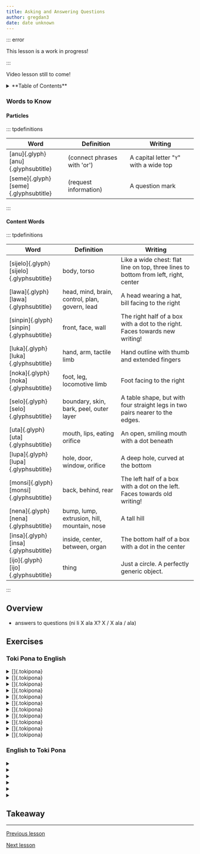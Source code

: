 ```yaml
---
title: Asking and Answering Questions
author: gregdan3
date: date unknown
---
```

::: error

This lesson is a work in progress!

:::

Video lesson still to come!

<details><summary>**Table of Contents**</summary>

<!-- toc -->

  - [Words to Know](#words-to-know)
    - [Particles](#particles)
    - [Content Words](#content-words)
- [Overview](#overview)
- [Exercises](#exercises)
  - [Toki Pona to English](#toki-pona-to-english)
  - [English to Toki Pona](#english-to-toki-pona)
- [Takeaway](#takeaway)

<!-- tocstop -->

</details>

### Words to Know

#### Particles

::: tpdefinitions

| Word                                      | Definition                  | Writing                                |
| ----------------------------------------- | --------------------------- | -------------------------------------- |
| [anu]{.glyph}<br/>[anu]{.glyphsubtitle}   | (connect phrases with 'or') | A capital letter "`Y`" with a wide top |
| [seme]{.glyph}<br/>[seme]{.glyphsubtitle} | (request information)       | A question mark                        |

:::

#### Content Words

::: tpdefinitions

| Word                                          | Definition                                     | Writing                                                                             |
| --------------------------------------------- | ---------------------------------------------- | ----------------------------------------------------------------------------------- |
| [sijelo]{.glyph}<br/>[sijelo]{.glyphsubtitle} | body, torso                                    | Like a wide chest: flat line on top, three lines to bottom from left, right, center |
| [lawa]{.glyph}<br/>[lawa]{.glyphsubtitle}     | head, mind, brain, control, plan, govern, lead | A head wearing a hat, bill facing to the right                                      |
| [sinpin]{.glyph}<br/>[sinpin]{.glyphsubtitle} | front, face, wall                              | The right half of a box with a dot to the right. Faces towards new writing!         |
| [luka]{.glyph}<br/>[luka]{.glyphsubtitle}     | hand, arm, tactile limb                        | Hand outline with thumb and extended fingers                                        |
| [noka]{.glyph}<br/>[noka]{.glyphsubtitle}     | foot, leg, locomotive limb                     | Foot facing to the right                                                            |
| [selo]{.glyph}<br/>[selo]{.glyphsubtitle}     | boundary, skin, bark, peel, outer layer        | A table shape, but with four straight legs in two pairs nearer to the edges.        |
| [uta]{.glyph}<br/>[uta]{.glyphsubtitle}       | mouth, lips, eating orifice                    | An open, smiling mouth with a dot beneath                                           |
| [lupa]{.glyph}<br/>[lupa]{.glyphsubtitle}     | hole, door, window, orifice                    | A deep hole, curved at the bottom                                                   |
| [monsi]{.glyph}<br/>[monsi]{.glyphsubtitle}   | back, behind, rear                             | The left half of a box with a dot on the left. Faces towards old writing!           |
| [nena]{.glyph}<br/>[nena]{.glyphsubtitle}     | bump, lump, extrusion, hill, mountain, nose    | A tall hill                                                                         |
| [insa]{.glyph}<br/>[insa]{.glyphsubtitle}     | inside, center, between, organ                 | The bottom half of a box with a dot in the center                                   |
| [ijo]{.glyph}<br/>[ijo]{.glyphsubtitle}       | thing                                          | Just a circle. A perfectly generic object.                                          |

:::

## Overview

- answers to questions (ni li X ala X? X / X ala / ala)

## Exercises

### Toki Pona to English

<details><summary> []{.tokipona} </summary>

</details>

<details><summary> []{.tokipona} </summary>

</details>

<details><summary> []{.tokipona} </summary>

</details>

<details><summary> []{.tokipona} </summary>

</details>

<details><summary> []{.tokipona} </summary>

</details>

<details><summary> []{.tokipona} </summary>

</details>

<details><summary> []{.tokipona} </summary>

</details>

<details><summary> []{.tokipona} </summary>

</details>

<details><summary> []{.tokipona} </summary>

</details>

<details><summary> []{.tokipona} </summary>

</details>

<details><summary> []{.tokipona} </summary>

</details>

### English to Toki Pona

<details><summary>  </summary>

[]{.tokipona}

</details>

<details><summary>  </summary>

[]{.tokipona}

</details>

<details><summary>  </summary>

[]{.tokipona}

</details>

<details><summary>  </summary>

[]{.tokipona}

</details>

<details><summary>  </summary>

[]{.tokipona}

</details>

<details><summary>  </summary>

[]{.tokipona}

</details>

## Takeaway

---

[Previous lesson](./la.html)

[Next lesson](./bits.html)

